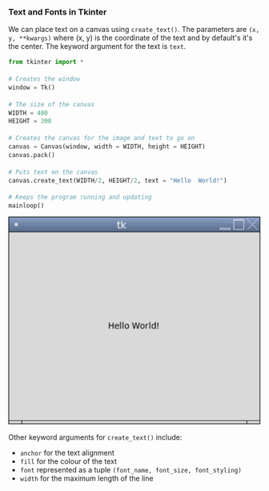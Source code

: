 ### Text and Fonts in Tkinter 

We can place text on a canvas using `create_text()`. The parameters are `(x, y, **kwargs)` where (x, y) is the coordinate of the text and by default's it's the center. The keyword argument for the text is `text`. 

```python
from tkinter import *

# Creates the window
window = Tk()

# The size of the canvas
WIDTH = 400
HEIGHT = 300

# Creates the canvas for the image and text to go on
canvas = Canvas(window, width = WIDTH, height = HEIGHT)
canvas.pack()

# Puts text on the canvas
canvas.create_text(WIDTH/2, HEIGHT/2, text = "Hello  World!")

# Keeps the program running and updating
mainloop()
```

![](../Images/Tk_Text_1.png)

Other keyword arguments for `create_text()` include:

* `anchor` for the text alignment
* `fill` for the colour of the text
* `font` represented as a tuple `(font_name, font_size, font_styling)`
* `width` for the maximum length of the line

